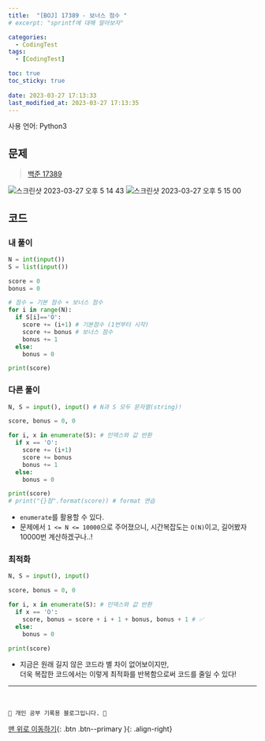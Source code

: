 ```yaml
---
title:  "[BOJ] 17389 - 보너스 점수 "
# excerpt: "sprintf에 대해 알아보자"

categories:
  - CodingTest
tags:
  - [CodingTest]

toc: true
toc_sticky: true
 
date: 2023-03-27 17:13:33
last_modified_at: 2023-03-27 17:13:35
---
```


사용 언어: Python3

## 문제
> [백준 17389](https://www.acmicpc.net/problem/17389)

![스크린샷 2023-03-27 오후 5 14 43](https://user-images.githubusercontent.com/59405576/227881862-b72c83c6-252a-43e1-b7a8-582be4f69a9c.png)
![스크린샷 2023-03-27 오후 5 15 00](https://user-images.githubusercontent.com/59405576/227881947-1452aeba-b064-41de-89f4-f24098fe0ad9.png)

## 코드
### 내 풀이
```py
N = int(input())
S = list(input())

score = 0
bonus = 0

# 점수 = 기본 점수 + 보너스 점수
for i in range(N):
  if S[i]=='O':
    score += (i+1) # 기본점수 (1번부터 시작)
    score += bonus # 보너스 점수
    bonus += 1
  else:
    bonus = 0

print(score)
```

### 다른 풀이
```py
N, S = input(), input() # N과 S 모두 문자열(string)!

score, bonus = 0, 0

for i, x in enumerate(S): # 인덱스와 값 반환
  if x == 'O':
    score += (i+1)
    score += bonus
    bonus += 1
  else:
    bonus = 0

print(score)
# print("{}점".format(score)) # format 연습
```
- `enumerate`를 활용할 수 있다.
- 문제에서 `1 <= N <= 10000`으로 주어졌으니, 시간복잡도는 `O(N)`이고, 길어봤자 10000번 계산하겠구나..!

### 최적화
```py
N, S = input(), input()

score, bonus = 0, 0

for i, x in enumerate(S): # 인덱스와 값 반환
  if x == 'O':
    score, bonus = score + i + 1 + bonus, bonus + 1 # ✅
  else:
    bonus = 0

print(score)
```
- 지금은 원래 길지 않은 코드라 별 차이 없어보이지만, <br>
더욱 복잡한 코드에서는 이렇게 최적화를 반복함으로써 코드를 줄일 수 있다!








***
<br>


    💛 개인 공부 기록용 블로그입니다. 👻

[맨 위로 이동하기](#){: .btn .btn--primary }{: .align-right}